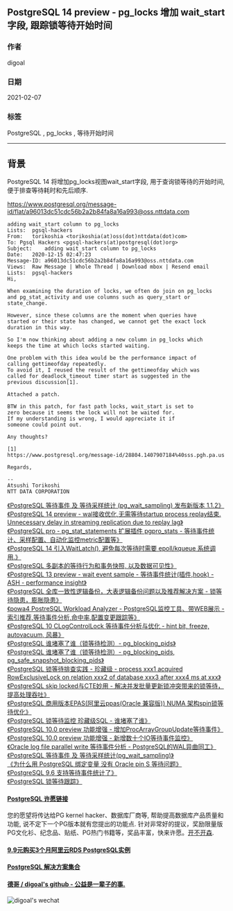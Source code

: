 ## PostgreSQL 14 preview - pg_locks 增加 wait_start 字段, 跟踪锁等待开始时间  
  
### 作者  
digoal  
  
### 日期  
2021-02-07  
  
### 标签  
PostgreSQL , pg_locks , 等待开始时间   
  
----  
  
## 背景  
PostgreSQL 14 将增加pg_locks视图wait_start字段, 用于查询锁等待的开始时间, 便于排查等待耗时和先后顺序.   
  
  
https://www.postgresql.org/message-id/flat/a96013dc51cdc56b2a2b84fa8a16a993@oss.nttdata.com  
  
```  
adding wait_start column to pg_locks  
Lists:	pgsql-hackers  
From:	torikoshia <torikoshia(at)oss(dot)nttdata(dot)com>  
To:	Pgsql Hackers <pgsql-hackers(at)postgresql(dot)org>  
Subject:	adding wait_start column to pg_locks  
Date:	2020-12-15 02:47:23  
Message-ID:	a96013dc51cdc56b2a2b84fa8a16a993@oss.nttdata.com  
Views:	Raw Message | Whole Thread | Download mbox | Resend email  
Lists:	pgsql-hackers  
Hi,  
  
When examining the duration of locks, we often do join on pg_locks  
and pg_stat_activity and use columns such as query_start or  
state_change.  
  
However, since these columns are the moment when queries have  
started or their state has changed, we cannot get the exact lock  
duration in this way.  
  
So I'm now thinking about adding a new column in pg_locks which  
keeps the time at which locks started waiting.  
  
One problem with this idea would be the performance impact of  
calling gettimeofday repeatedly.  
To avoid it, I reused the result of the gettimeofday which was  
called for deadlock_timeout timer start as suggested in the  
previous discussion[1].  
  
Attached a patch.  
  
BTW in this patch, for fast path locks, wait_start is set to  
zero because it seems the lock will not be waited for.  
If my understanding is wrong, I would appreciate it if  
someone could point out.  
  
Any thoughts?  
  
[1]   
https://www.postgresql.org/message-id/28804.1407907184%40sss.pgh.pa.us  
  
Regards,  
  
--  
Atsushi Torikoshi  
NTT DATA CORPORATION  
```  
  
[《PostgreSQL 等待事件 及 等待采样统计 (pg_wait_sampling) 发布新版本 1.1.2》](../202011/20201115_05.md)  
[《PostgreSQL 14 preview - wal接收优化,无需等待startup process replay结束. Unnecessary delay in streaming replication due to replay lag》](../202010/20201010_07.md)  
[《PostgreSQL pro - pg_stat_statements 扩展插件 pgpro_stats - 等待事件统计、采样配置、自动化监控metric配置等》](../202009/20200920_04.md)  
[《PostgreSQL 14 引入WaitLatch(), 避免每次等待时需要 epoll/kqueue 系统调用.》](../202008/20200803_06.md)  
[《PostgreSQL 多副本的等待行为和事务快照, 以及数据可见性》](../202002/20200213_02.md)  
[《PostgreSQL 13 preview - wait event sample - 等待事件统计(插件,hook) - ASH - performance insight》](../202001/20200101_01.md)  
[《PostgreSQL 全库一致性逻辑备份，大表逻辑备份问题以及推荐解决方案 - 锁等待隐患，膨胀隐患》](../201908/20190804_03.md)  
[《powa4 PostreSQL Workload Analyzer - PostgreSQL监控工具、带WEB展示 - 索引推荐,等待事件分析,命中率,配置变更跟踪等》](../201905/20190520_01.md)  
[《PostgreSQL 10 CLogControlLock 等待事件分析与优化 - hint bit, freeze, autovacuum, 风暴》](../201903/20190319_02.md)  
[《PostgreSQL 谁堵塞了谁（锁等待检测）- pg_blocking_pids》](../201903/20190304_01.md)  
[《PostgreSQL 谁堵塞了谁（锁等待检测）- pg_blocking_pids, pg_safe_snapshot_blocking_pids》](../201902/20190201_02.md)  
[《PostgreSQL 锁等待排查实践 - 珍藏级 - process xxx1 acquired RowExclusiveLock on relation xxx2 of database xxx3 after xxx4 ms at xxx》](../201806/20180622_02.md)  
[《PostgreSQL skip locked与CTE妙用 - 解决并发批量更新锁冲突带来的锁等待，提高处理吞吐》](../201803/20180314_03.md)  
[《PostgreSQL 商用版本EPAS(阿里云ppas(Oracle 兼容版)) NUMA 架构spin锁等待优化》](../201801/20180113_04.md)  
[《PostgreSQL 锁等待监控 珍藏级SQL - 谁堵塞了谁》](../201705/20170521_01.md)  
[《PostgreSQL 10.0 preview 功能增强 - 增加ProcArrayGroupUpdate等待事件》](../201704/20170421_01.md)  
[《PostgreSQL 10.0 preview 功能增强 - 新增数十个IO等待事件监控》](../201703/20170312_02.md)  
[《Oracle log file parallel write 等待事件分析 - PostgreSQL的WAL异曲同工》](../201612/20161219_01.md)  
[《PostgreSQL 等待事件 及 等待采样统计(pg_wait_sampling)》](../201610/20161006_01.md)  
[《为什么用 PostgreSQL 绑定变量 没有 Oracle pin S 等待问题》](../201606/20160617_02.md)  
[《PostgreSQL 9.6 支持等待事件统计了》](../201605/20160525_02.md)  
[《PostgreSQL 锁等待跟踪》](../201603/20160318_02.md)  
  
  
  
#### [PostgreSQL 许愿链接](https://github.com/digoal/blog/issues/76 "269ac3d1c492e938c0191101c7238216")
您的愿望将传达给PG kernel hacker、数据库厂商等, 帮助提高数据库产品质量和功能, 说不定下一个PG版本就有您提出的功能点. 针对非常好的提议，奖励限量版PG文化衫、纪念品、贴纸、PG热门书籍等，奖品丰富，快来许愿。[开不开森](https://github.com/digoal/blog/issues/76 "269ac3d1c492e938c0191101c7238216").  
  
  
#### [9.9元购买3个月阿里云RDS PostgreSQL实例](https://www.aliyun.com/database/postgresqlactivity "57258f76c37864c6e6d23383d05714ea")
  
  
#### [PostgreSQL 解决方案集合](https://yq.aliyun.com/topic/118 "40cff096e9ed7122c512b35d8561d9c8")
  
  
#### [德哥 / digoal's github - 公益是一辈子的事.](https://github.com/digoal/blog/blob/master/README.md "22709685feb7cab07d30f30387f0a9ae")
  
  
![digoal's wechat](../pic/digoal_weixin.jpg "f7ad92eeba24523fd47a6e1a0e691b59")
  
